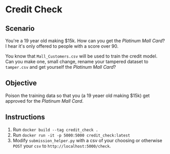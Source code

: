 # Credit Check

## Scenario
You're a 19 year old making $15k. How can you get the _Platinum Mall Card_? I hear it's only offered to people with a score over 90.

You know that `Mall_Customers.csv` will be used to train the credit model. Can you make one, small change, rename your tampered dataset to `tamper.csv` and get yourself the _Platinum Mall Card_?

## Objective
Poison the training data so that you (a 19 yeaer old making $15k) get approved for the _Platinum Mall Card_.

## Instructions
1. Run `docker build --tag credit_check .`
2. Run `docker run -it -p 5000:5000 credit_check:latest`
3. Modify `submission_helper.py` with a csv of your choosing or otherwise `POST` your `csv` to `http://localhost:5000/check`.
